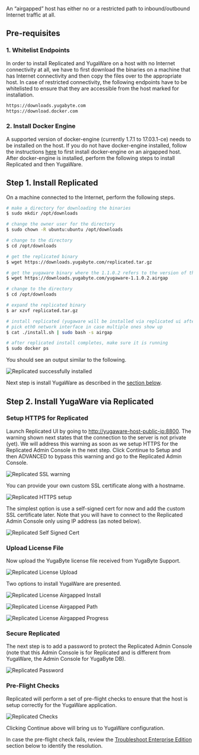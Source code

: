 An “airgapped” host has either no or a restricted path to inbound/outbound Internet traffic at all. 

## Pre-requisites

### 1. Whitelist Endpoints

In order to install Replicated and YugaWare on a host with no Internet connectivity at all, we have to first download the binaries on a machine that has Internet connectivity and then copy the files over to the appropriate host. In case of restricted connectivity, the following endpoints have to be whitelisted to ensure that they are accessible from the host marked for installation.

```{.sh .copy}
https://downloads.yugabyte.com
https://download.docker.com
```

### 2. Install Docker Engine

A supported version of docker-engine (currently 1.7.1 to 17.03.1-ce) needs to be installed on the host. If you do not have docker-engine installed, follow the instructions [here](https://help.replicated.com/docs/kb/supporting-your-customers/installing-docker-in-airgapped/) to first install docker-engine on an airgapped host. After docker-engine is installed, perform the following steps to install Replicated and then YugaWare.

## Step 1. Install Replicated

On a machine connected to the Internet, perform the following steps.

```{.sh .copy .separator-dollar}
# make a directory for downloading the binaries
$ sudo mkdir /opt/downloads
```

```{.sh .copy .separator-dollar}
# change the owner user for the directory
$ sudo chown -R ubuntu:ubuntu /opt/downloads
```

```{.sh .copy .separator-dollar}
# change to the directory
$ cd /opt/downloads
```

```{.sh .copy .separator-dollar}
# get the replicated binary
$ wget https://downloads.yugabyte.com/replicated.tar.gz
```

```{.sh .copy .separator-dollar}
# get the yugaware binary where the 1.1.0.2 refers to the version of the binary. change this number as needed.
$ wget https://downloads.yugabyte.com/yugaware-1.1.0.2.airgap
```

```{.sh .copy .separator-dollar}
# change to the directory
$ cd /opt/downloads
```

```{.sh .copy .separator-dollar}
# expand the replicated binary
$ ar xzvf replicated.tar.gz
```

```{.sh .copy .separator-dollar}
# install replicated (yugaware will be installed via replicated ui after replicated install completes)
# pick eth0 network interface in case multiple ones show up
$ cat ./install.sh | sudo bash -s airgap
```

```{.sh .copy .separator-dollar}
# after replicated install completes, make sure it is running
$ sudo docker ps
```

You should see an output similar to the following.

![Replicated successfully installed](/images/replicated/replicated-success.png)

Next step is install YugaWare as described in the [section below](#step-2-install-yugaware-via-replicated).

## Step 2. Install YugaWare via Replicated

### Setup HTTPS for Replicated

Launch Replicated UI by going to [http://yugaware-host-public-ip:8800](http://yugaware-host-public-ip:8800). The warning shown next states that the connection to the server is not private (yet). We will address this warning as soon as we setup HTTPS for the Replicated Admin Console in the next step. Click Continue to Setup and then ADVANCED to bypass this warning and go to the Replicated Admin Console.

![Replicated SSL warning](/images/replicated/replicated-warning.png)

You can provide your own custom SSL certificate along with a hostname.

![Replicated HTTPS setup](/images/replicated/replicated-https.png)

The simplest option is use a self-signed cert for now and add the custom SSL certificate later. Note that you will have to connect to the Replicated Admin Console only using IP address (as noted below).

![Replicated Self Signed Cert](/images/replicated/replicated-selfsigned.png)

### Upload License File

Now upload the YugaByte license file received from YugaByte Support.

![Replicated License Upload](/images/replicated/replicated-license-upload.png)

Two options to install YugaWare are presented.

![Replicated License Airgapped Install](/images/replicated/replicated-license-airgapped-install-option.png)

![Replicated License Airgapped Path](/images/replicated/replicated-license-airgapped-path.png)

![Replicated License Airgapped Progress](/images/replicated/replicated-license-airgapped-progress.png)

### Secure Replicated

The next step is to add a password to protect the Replicated Admin Console (note that this Admin Console is for Replicated and is different from YugaWare, the Admin Console for YugaByte DB).

![Replicated Password](/images/replicated/replicated-password.png)

### Pre-Flight Checks

Replicated will perform a set of pre-flight checks to ensure that the host is setup correctly for the YugaWare application.

![Replicated Checks](/images/replicated/replicated-checks.png)

Clicking Continue above will bring us to YugaWare configuration.

In case the pre-flight check fails, review the [Troubleshoot Enterprise Edition](../../../troubleshoot/enterprise-edition/) section below to identify the resolution.